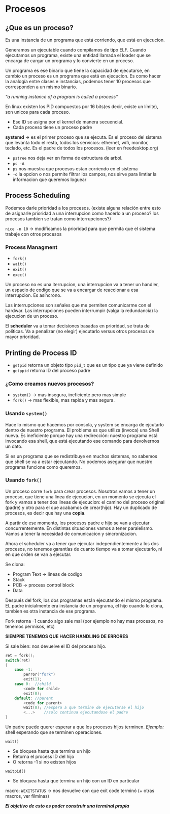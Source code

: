 # Procesos

## ¿Que es un proceso?

Es una instancia de un programa que está corriendo, que está en ejecucion.

Generamos un ejecutable cuando compilamos de tipo ELF. Cuando ejecutamos un programa, existe una entidad llamada el loader que se encarga de cargar un programa y lo convierte en un proceso.

Un programa es ese binario que tiene la capacidad de ejecutarse, en cambio un proceso es un programa que está en ejecucion. Es como hacer la analogía entre clases e instancias, podemos tener 10 procesos que corresponden a un mismo binario.

_"a running instance of a program is called a process"_

En linux existen los PID compuestos por 16 bits(es decir, existe un límite), son unicos para cada proceso. 
- Ese ID se asigna por el kernel de manera secuencial. 
- Cada proceso tiene un proceso padre

**systemd** -> es el primer proceso que se ejecuta. Es el proceso del sistema que levanta todo el resto, todos los servicios: ethernet, wifi, monitor, teclado, etc. Es el padre de todos los procesos. (leer en freedesktop.org)

- `pstree` nos deja ver en forma de estructura de arbol.
- `ps -A`
- `ps` nos muestra que procesos estan corriendo en el sistema
- `-o` la opcion o nos permite filtrar los campos, nos sirve para limtiar la informacion que queremos loguear

## Process Scheduling

Podemos darle prioridad a los procesos. (existe alguna relación entre esto de asignarle prioridad a una interrupcion como hacerlo a un proceso? los procesos tambien se tratan como interrupciones?)

`nice -n 10` -> modificamos la prioridad para que permita que el sistema trabaje con otros procesos

### Process Managment 
- `fork()`
- `wait()`
- `exit()`
- `exec()`

Un proceso no es una iterrupcion, una interrupcion va a tener un handler, un espacio de codigo que se va a encargar de reaccionar a esa interrupcion. Es asíncrono. 

Las interrupciones son señales que me permiten comunicarme con el hardwar. Las interrupciones pueden interrumpir (valga la redundancia) la ejecucion de un proceso. 

El **scheduler** va a tomar decisiones basadas en prioridad, se trata de políticas. Va a penalizar (no elegir) ejecutarlo versus otros procesos de mayor prioridad. 

## Printing de Process ID
- `getpid` retorna un objeto tipo `pid_t` que es un tipo que ya viene definido 
- `getppid` retorna ID del proceso padre 

### ¿Como creamos nuevos procesos?

- `system()` -> mas insegura, ineficiente pero mas simple
- `fork()` -> mas flexible, mas rapida y mas segura.

### Usando `system()`
Hace lo mismo que hacemos por consola, y system se encarga de ejcutarlo dentro de nuestro programa. El problema es que utiliza (invoca) una Shell nueva. Es ineficiente porque hay una redirección: nuestro programa está invocando esa shell, que está ejecutando ese comando para devolvernos un dato.

Si es un programa que se redistribuye en muchos sistemas, no sabemos que shell se va a estar ejecutando. No podemos asegurar que nuestro programa funcione como queremos.

### Usando `fork()`
Un proceso corre `fork` para crear procesos. Nosotros vamos a tener un proceso, que tiene una linea de ejecucion, en un momento se ejecuta el fork y vamos a tener dos lineas de ejecucion: el camino del proceso original (padre) y otro para el que acabamos de crear(hijo). Hay un duplicado de procesos, es decir que hay una **copia**.

A partir de ese momento, los procesos padre e hijo se van a ejecutar concurrentemente. En distintas situaciones vamos a tener paralelismo. Vamos a tener la necesidad de comunicacion y sincronizacion. 

Ahora el scheduler va a tener que ejecutar independientemente a los dos procesos, no tenemos garantías de cuanto tiempo va a tomar ejecutarlo, ni en que orden se van a ejecutar.

Se clona:
- Program Text -> lineas de codigo
- Stack 
- PCB -> process control block
- Data 

Después del fork, los dos programas están ejecutando el mismo programa. EL padre inicialmente era instancia de un programa, el hijo cuando lo clona, tambien es otra instancia de ese programa.

Fork retorna -1 cuando algo sale mal (por ejemplo no hay mas procesos, no tenemos permisos, etc) 

**SIEMPRE TENEMOS QUE HACER HANDLING DE ERRORES**

Si sale bien: nos devuelve el ID del proceso hijo. 

```c
ret = fork();
switch(ret)
{
    case -1:
        perror("fork")
        exit(1);
    case 0:  //child 
        <code for child>
        exit(0);
    default: //parent
        <code for parent>
        wait(0); //espera a que termine de ejecutarse el hijo
        <...>    //solo continua ejecutandose el padre
}
```
Un padre puede querer esperar a que los procesos hijos terminen.
*Ejemplo:* shell esperando que se terminen operaciones.

`wait()`
- Se bloquea hasta que termina un hijo
- Retorna el process ID del hijo
- O retorna -1 si no existen hijos

`waitpid()`
- Se bloquea hasta que termina un hijo con un ID en particular

macro: `WEXITSTATUS` -> nos devuelve con que exit code terminó
(+ otras macros, ver filminas)

***El objetivo de esto es poder construir una terminal propia***